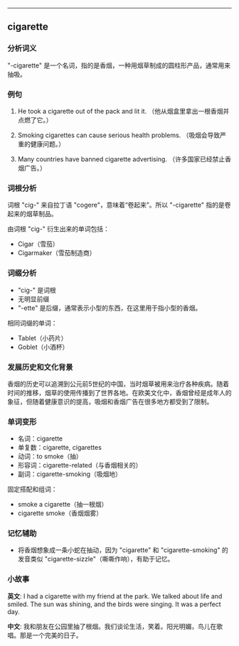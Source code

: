
---------------
## cigarette
### 分析词义
"-cigarette" 是一个名词，指的是香烟，一种用烟草制成的圆柱形产品，通常用来抽吸。

### 例句
1. He took a cigarette out of the pack and lit it.
   （他从烟盒里拿出一根香烟并点燃了它。）
   
2. Smoking cigarettes can cause serious health problems.
   （吸烟会导致严重的健康问题。）

3. Many countries have banned cigarette advertising.
   （许多国家已经禁止香烟广告。）

### 词根分析
词根 "cig-" 来自拉丁语 "cogere"，意味着“卷起来”。所以 "-cigarette" 指的是卷起来的烟草制品。

由词根 "cig-" 衍生出来的单词包括：
- Cigar（雪茄）
- Cigarmaker（雪茄制造商）

### 词缀分析
- "cig-" 是词根
- 无明显前缀
- "-ette" 是后缀，通常表示小型的东西，在这里用于指小型的香烟。

相同词缀的单词：
- Tablet（小药片）
- Goblet（小酒杯）

### 发展历史和文化背景
香烟的历史可以追溯到公元前5世纪的中国，当时烟草被用来治疗各种疾病。随着时间的推移，烟草的使用传播到了世界各地。在欧美文化中，香烟曾经是成年人的象征，但随着健康意识的提高，吸烟和香烟广告在很多地方都受到了限制。

### 单词变形
- 名词：cigarette
- 单复数：cigarette, cigarettes
- 动词：to smoke（抽）
- 形容词：cigarette-related（与香烟相关的）
- 副词：cigarette-smoking（吸烟地）

固定搭配和组词：
- smoke a cigarette（抽一根烟）
- cigarette smoke（香烟烟雾）

### 记忆辅助
- 将香烟想象成一条小蛇在抽动，因为 "cigarette" 和 "cigarette-smoking" 的发音类似 "cigarette-sizzle"（嘶嘶作响），有助于记忆。

### 小故事
**英文**:
I had a cigarette with my friend at the park. We talked about life and smiled. The sun was shining, and the birds were singing. It was a perfect day.

**中文**:
我和朋友在公园里抽了根烟。我们谈论生活，笑着。阳光明媚，鸟儿在歌唱。那是一个完美的日子。

